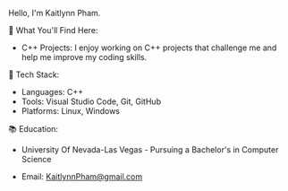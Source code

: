 Hello, I'm Kaitlynn Pham. 

🚀 What You'll Find Here:
- C++ Projects: I enjoy working on C++ projects that challenge me and help me improve my coding skills. 

🔧 Tech Stack:
- Languages: C++ 
- Tools: Visual Studio Code, Git, GitHub
- Platforms: Linux, Windows

📚 Education:
- University Of Nevada-Las Vegas - Pursuing a Bachelor's in Computer Science

- Email: KaitlynnPham@gmail.com 


<!---
kaitlynnpham/kaitlynnpham is a ✨ special ✨ repository because its `README.md` (this file) appears on your GitHub profile.
You can click the Preview link to take a look at your changes.
--->
